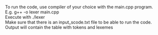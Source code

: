 To run the code, use compiler of your choice with the main.cpp program.  
E.g. g++ -o lexer main.cpp   
Execute with ./lexer  
Make sure that there is an input_scode.txt file to be able to run the code.  
Output will contain the table with tokens and lexemes